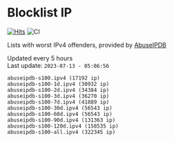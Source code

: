# Blocklist IP

[![Hits](https://hits.seeyoufarm.com/api/count/incr/badge.svg?url=https%3A%2F%2Fgithub.com%2Fborestad%2Fblocklist-ip%2F&count_bg=%2379C83D&title_bg=%23555555&icon=&icon_color=%23E7E7E7&title=hits&edge_flat=false)](https://hits.seeyoufarm.com)  ![CI](https://img.shields.io/github/workflow/status/borestad/blocklist-ip/CI?style=flat-square)

Lists with worst IPv4 offenders, provided by [AbuseIPDB](https://www.abuseipdb.com/)

<!-- FOOTER-PLACEHOLDER -->
Updated every 5 hours<br>
Last update: `2023-07-13 - 05:06:56`
```
abuseipdb-s100.ipv4 (17192 ip)
abuseipdb-s100-1d.ipv4 (30932 ip)
abuseipdb-s100-2d.ipv4 (34384 ip)
abuseipdb-s100-3d.ipv4 (36270 ip)
abuseipdb-s100-7d.ipv4 (41889 ip)
abuseipdb-s100-30d.ipv4 (56543 ip)
abuseipdb-s100-60d.ipv4 (56543 ip)
abuseipdb-s100-90d.ipv4 (131363 ip)
abuseipdb-s100-120d.ipv4 (158535 ip)
abuseipdb-s100-all.ipv4 (322345 ip)
```
